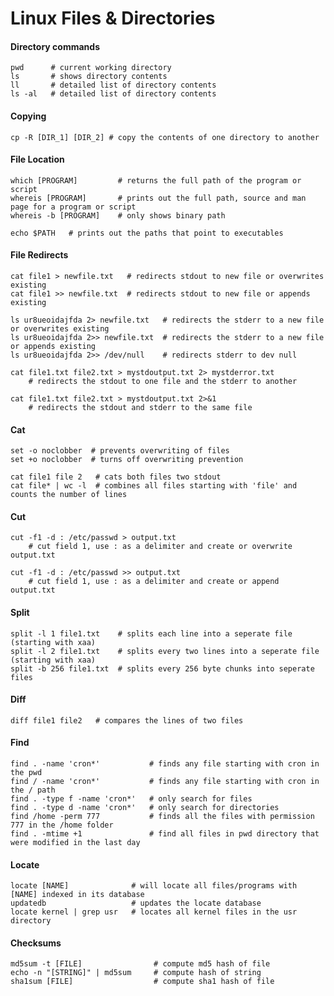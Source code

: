 Linux Files & Directories
=========================

#### Directory commands

	pwd      # current working directory
	ls       # shows directory contents
	ll       # detailed list of directory contents
	ls -al   # detailed list of directory contents


#### Copying

	cp -R [DIR_1] [DIR_2] # copy the contents of one directory to another  


#### File Location

	which [PROGRAM]         # returns the full path of the program or script
	whereis [PROGRAM]       # prints out the full path, source and man page for a program or script
	whereis -b [PROGRAM]    # only shows binary path

	echo $PATH   # prints out the paths that point to executables


#### File Redirects

	cat file1 > newfile.txt   # redirects stdout to new file or overwrites existing
	cat file1 >> newfile.txt  # redirects stdout to new file or appends existing

	ls ur8ueoidajfda 2> newfile.txt   # redirects the stderr to a new file or overwrites existing  
	ls ur8ueoidajfda 2>> newfile.txt  # redirects the stderr to a new file or appends existing
	ls ur8ueoidajfda 2>> /dev/null    # redirects stderr to dev null

	cat file1.txt file2.txt > mystdoutput.txt 2> mystderror.txt 
		# redirects the stdout to one file and the stderr to another
	
	cat file1.txt file2.txt > mystdoutput.txt 2>&1
		# redirects the stdout and stderr to the same file

#### Cat

	set -o noclobber  # prevents overwriting of files
	set +o noclobber  # turns off overwriting prevention 

	cat file1 file 2   # cats both files two stdout
	cat file* | wc -l  # combines all files starting with 'file' and counts the number of lines

#### Cut

	cut -f1 -d : /etc/passwd > output.txt   
		# cut field 1, use : as a delimiter and create or overwrite output.txt

	cut -f1 -d : /etc/passwd >> output.txt   
		# cut field 1, use : as a delimiter and create or append output.txt

#### Split

	split -l 1 file1.txt    # splits each line into a seperate file (starting with xaa)
	split -l 2 file1.txt    # splits every two lines into a seperate file (starting with xaa)
	split -b 256 file1.txt  # splits every 256 byte chunks into seperate files


#### Diff

	diff file1 file2   # compares the lines of two files

#### Find

	find . -name 'cron*'           # finds any file starting with cron in the pwd
	find / -name 'cron*'           # finds any file starting with cron in the / path
	find . -type f -name 'cron*'   # only search for files 
	find . -type d -name 'cron*'   # only search for directories
	find /home -perm 777           # finds all the files with permission 777 in the /home folder
	find . -mtime +1               # find all files in pwd directory that were modified in the last day

#### Locate

	locate [NAME]  			   # will locate all files/programs with [NAME] indexed in its database 
	updatedb                   # updates the locate database
	locate kernel | grep usr   # locates all kernel files in the usr directory


#### Checksums

	md5sum -t [FILE]  			    # compute md5 hash of file
	echo -n "[STRING]" | md5sum     # compute hash of string
	sha1sum [FILE]   				# compute sha1 hash of file

